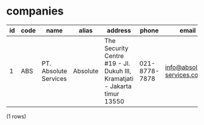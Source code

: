 companies
=========

| id | code |         name          |  alias   |                                  address                                  |     phone     |            email             |               website               | is_active |      created_by      |
|----|------|-----------------------|----------|---------------------------------------------------------------------------|---------------|------------------------------|-------------------------------------|-----------|----------------------|
| 1  | ABS  | PT. Absolute Services | Absolute | The Security Centre #19 - Jl. Dukuh III, Kramatjati - Jakarta timur 13550 | 021-8778-7878 | info@absolute-services.co.id | https://www.absolute-services.co.id | 1         | System Administrator |
(1 rows)

